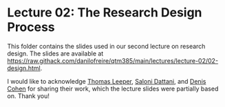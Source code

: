 # Lecture 02: The Research Design Process

This folder contains the slides used in our second lecture on research design. The slides are available at <https://raw.githack.com/danilofreire/qtm385/main/lectures/lecture-02/02-design.html>.

I would like to acknowledge [Thomas Leeper](https://github.com/leeper/expcourse/tree/gh-pages), [Saloni Dattani](https://ourworldindata.org/randomized-controlled-trials), and [Denis Cohen](https://github.com/socialsciencedatalab/potential-outcomes) for sharing their work, which the lecture slides were partially based on. Thank you!
